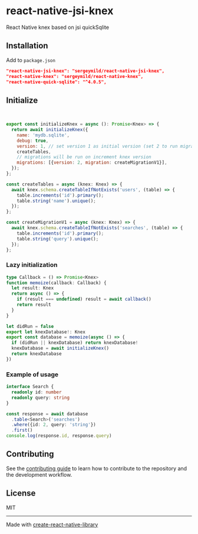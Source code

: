# react-native-jsi-knex
React Native knex based on jsi quickSqlite
## Installation

Add to `package.json`
```json
"react-native-jsi-knex": "sergeymild/react-native-jsi-knex",
"react-native-knex": "sergeymild/react-native-knex",
"react-native-quick-sqlite": "^4.0.5",
```

## Initialize

```js


export const initializeKnex = async (): Promise<Knex> => {
  return await initializeKnex({
    name: 'mydb.sqlite',
    debug: true,
    version: 1, // set version 1 as initial version (set 2 to run migrations for version: 2)
    createTables,
    // migrations will be run on increment knex version
    migrations: [{version: 2, migration: createMigrationV1}],
  });
};

const createTables = async (knex: Knex) => {
  await knex.schema.createTableIfNotExists('users', (table) => {
    table.increments('id').primary();
    table.string('name').unique();
  });
};

const createMigrationV1 = async (knex: Knex) => {
  await knex.schema.createTableIfNotExists('searches', (table) => {
    table.increments('id').primary();
    table.string('query').unique();
  });
};
```

### Lazy initialization
```ts
type Callback = () => Promise<Knex>
function memoize(callback: Callback) {
  let result: Knex
  return async () => {
    if (result === undefined) result = await callback()
    return result
  }
}

let didRun = false
export let knexDatabase!: Knex
export const database = memoize(async () => {
  if (didRun || knexDatabase) return knexDatabase!
  knexDatabase = await initializeKnex()
  return knexDatabase
})
```

### Example of usage

```ts
interface Search {
  readonly id: number
  readonly query: string
}

const response = await database
  .table<Search>('searches')
  .where({id: 2, query: 'string'})
  .first()
console.log(response.id, response.query)
```

## Contributing

See the [contributing guide](CONTRIBUTING.md) to learn how to contribute to the repository and the development workflow.

## License

MIT

---

Made with [create-react-native-library](https://github.com/callstack/react-native-builder-bob)

